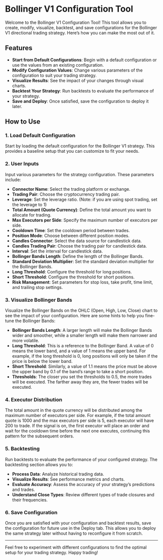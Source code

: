 # Bollinger V1 Configuration Tool

Welcome to the Bollinger V1 Configuration Tool! This tool allows you to create, modify, visualize, backtest, and save configurations for the Bollinger V1 directional trading strategy. Here’s how you can make the most out of it.

## Features

- **Start from Default Configurations**: Begin with a default configuration or use the values from an existing configuration.
- **Modify Configuration Values**: Change various parameters of the configuration to suit your trading strategy.
- **Visualize Results**: See the impact of your changes through visual charts.
- **Backtest Your Strategy**: Run backtests to evaluate the performance of your strategy.
- **Save and Deploy**: Once satisfied, save the configuration to deploy it later.

## How to Use

### 1. Load Default Configuration

Start by loading the default configuration for the Bollinger V1 strategy. This provides a baseline setup that you can customize to fit your needs.

### 2. User Inputs

Input various parameters for the strategy configuration. These parameters include:

- **Connector Name**: Select the trading platform or exchange.
- **Trading Pair**: Choose the cryptocurrency trading pair.
- **Leverage**: Set the leverage ratio. (Note: if you are using spot trading, set the leverage to 1)
- **Total Amount (Quote Currency)**: Define the total amount you want to allocate for trading.
- **Max Executors per Side**: Specify the maximum number of executors per side.
- **Cooldown Time**: Set the cooldown period between trades.
- **Position Mode**: Choose between different position modes.
- **Candles Connector**: Select the data source for candlestick data.
- **Candles Trading Pair**: Choose the trading pair for candlestick data.
- **Interval**: Set the interval for candlestick data.
- **Bollinger Bands Length**: Define the length of the Bollinger Bands.
- **Standard Deviation Multiplier**: Set the standard deviation multiplier for the Bollinger Bands.
- **Long Threshold**: Configure the threshold for long positions.
- **Short Threshold**: Configure the threshold for short positions.
- **Risk Management**: Set parameters for stop loss, take profit, time limit, and trailing stop settings.

### 3. Visualize Bollinger Bands

Visualize the Bollinger Bands on the OHLC (Open, High, Low, Close) chart to see the impact of your configuration. Here are some hints to help you fine-tune the Bollinger Bands:

- **Bollinger Bands Length**: A larger length will make the Bollinger Bands wider and smoother, while a smaller length will make them narrower and more volatile.
- **Long Threshold**: This is a reference to the Bollinger Band. A value of 0 means the lower band, and a value of 1 means the upper band. For example, if the long threshold is 0, long positions will only be taken if the price is below the lower band.
- **Short Threshold**: Similarly, a value of 1.1 means the price must be above the upper band by 0.1 of the band’s range to take a short position.
- **Thresholds**: The closer you set the thresholds to 0.5, the more trades will be executed. The farther away they are, the fewer trades will be executed.

### 4. Executor Distribution

The total amount in the quote currency will be distributed among the maximum number of executors per side. For example, if the total amount quote is 1000 and the max executors per side is 5, each executor will have 200 to trade. If the signal is on, the first executor will place an order and wait for the cooldown time before the next one executes, continuing this pattern for the subsequent orders.

### 5. Backtesting

Run backtests to evaluate the performance of your configured strategy. The backtesting section allows you to:

- **Process Data**: Analyze historical trading data.
- **Visualize Results**: See performance metrics and charts.
- **Evaluate Accuracy**: Assess the accuracy of your strategy’s predictions and trades.
- **Understand Close Types**: Review different types of trade closures and their frequencies.

### 6. Save Configuration

Once you are satisfied with your configuration and backtest results, save the configuration for future use in the Deploy tab. This allows you to deploy the same strategy later without having to reconfigure it from scratch.

---

Feel free to experiment with different configurations to find the optimal setup for your trading strategy. Happy trading!
